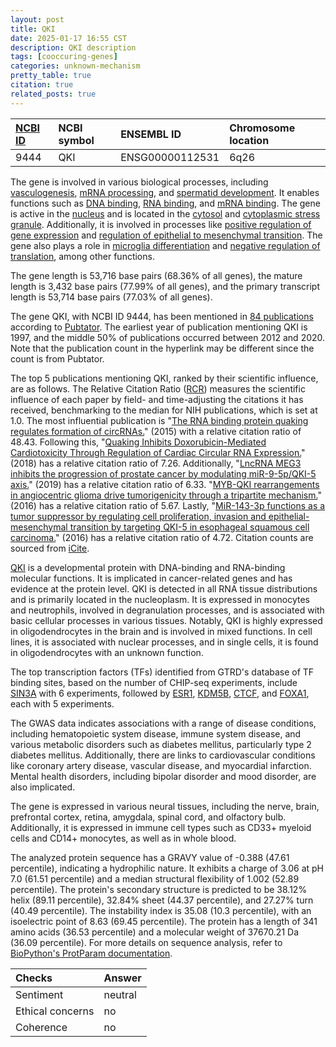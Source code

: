 ```yaml
---
layout: post
title: QKI
date: 2025-01-17 16:55 CST
description: QKI description
tags: [cooccuring-genes]
categories: unknown-mechanism
pretty_table: true
citation: true
related_posts: true
---
```




| [NCBI ID](https://www.ncbi.nlm.nih.gov/gene/9444) | NCBI symbol | ENSEMBL ID | Chromosome location |
| :-------- | :------- | :-------- | :------- |
| 9444  | QKI | ENSG00000112531 | 6q26 |



The gene is involved in various biological processes, including [vasculogenesis](https://amigo.geneontology.org/amigo/term/GO:0001570), [mRNA processing](https://amigo.geneontology.org/amigo/term/GO:0006397), and [spermatid development](https://amigo.geneontology.org/amigo/term/GO:0007286). It enables functions such as [DNA binding](https://amigo.geneontology.org/amigo/term/GO:0003677), [RNA binding](https://amigo.geneontology.org/amigo/term/GO:0003723), and [mRNA binding](https://amigo.geneontology.org/amigo/term/GO:0003729). The gene is active in the [nucleus](https://amigo.geneontology.org/amigo/term/GO:0005634) and is located in the [cytosol](https://amigo.geneontology.org/amigo/term/GO:0005829) and [cytoplasmic stress granule](https://amigo.geneontology.org/amigo/term/GO:0010494). Additionally, it is involved in processes like [positive regulation of gene expression](https://amigo.geneontology.org/amigo/term/GO:0010628) and [regulation of epithelial to mesenchymal transition](https://amigo.geneontology.org/amigo/term/GO:0010717). The gene also plays a role in [microglia differentiation](https://amigo.geneontology.org/amigo/term/GO:0014004) and [negative regulation of translation](https://amigo.geneontology.org/amigo/term/GO:0017148), among other functions.


The gene length is 53,716 base pairs (68.36% of all genes), the mature length is 3,432 base pairs (77.99% of all genes), and the primary transcript length is 53,714 base pairs (77.03% of all genes).


The gene QKI, with NCBI ID 9444, has been mentioned in [84 publications](https://pubmed.ncbi.nlm.nih.gov/?term=%22QKI%22) according to [Pubtator](https://academic.oup.com/nar/article/47/W1/W587/5494727). The earliest year of publication mentioning QKI is 1997, and the middle 50% of publications occurred between 2012 and 2020. Note that the publication count in the hyperlink may be different since the count is from Pubtator.


The top 5 publications mentioning QKI, ranked by their scientific influence, are as follows. The Relative Citation Ratio ([RCR](https://journals.plos.org/plosbiology/article?id=10.1371/journal.pbio.1002541)) measures the scientific influence of each paper by field- and time-adjusting the citations it has received, benchmarking to the median for NIH publications, which is set at 1.0. The most influential publication is "[The RNA binding protein quaking regulates formation of circRNAs.](https://pubmed.ncbi.nlm.nih.gov/25768908)" (2015) with a relative citation ratio of 48.43. Following this, "[Quaking Inhibits Doxorubicin-Mediated Cardiotoxicity Through Regulation of Cardiac Circular RNA Expression.](https://pubmed.ncbi.nlm.nih.gov/29133306)" (2018) has a relative citation ratio of 7.26. Additionally, "[LncRNA MEG3 inhibits the progression of prostate cancer by modulating miR-9-5p/QKI-5 axis.](https://pubmed.ncbi.nlm.nih.gov/30565858)" (2019) has a relative citation ratio of 6.33. "[MYB-QKI rearrangements in angiocentric glioma drive tumorigenicity through a tripartite mechanism.](https://pubmed.ncbi.nlm.nih.gov/26829751)" (2016) has a relative citation ratio of 5.67. Lastly, "[MiR-143-3p functions as a tumor suppressor by regulating cell proliferation, invasion and epithelial-mesenchymal transition by targeting QKI-5 in esophageal squamous cell carcinoma.](https://pubmed.ncbi.nlm.nih.gov/27358073)" (2016) has a relative citation ratio of 4.72. Citation counts are sourced from [iCite](https://icite.od.nih.gov).


[QKI](https://www.proteinatlas.org/ENSG00000112531-QKI) is a developmental protein with DNA-binding and RNA-binding molecular functions. It is implicated in cancer-related genes and has evidence at the protein level. QKI is detected in all RNA tissue distributions and is primarily located in the nucleoplasm. It is expressed in monocytes and neutrophils, involved in degranulation processes, and is associated with basic cellular processes in various tissues. Notably, QKI is highly expressed in oligodendrocytes in the brain and is involved in mixed functions. In cell lines, it is associated with nuclear processes, and in single cells, it is found in oligodendrocytes with an unknown function.


The top transcription factors (TFs) identified from GTRD's database of TF binding sites, based on the number of CHIP-seq experiments, include [SIN3A](https://www.ncbi.nlm.nih.gov/gene/25942) with 6 experiments, followed by [ESR1](https://www.ncbi.nlm.nih.gov/gene/2099), [KDM5B](https://www.ncbi.nlm.nih.gov/gene/10765), [CTCF](https://www.ncbi.nlm.nih.gov/gene/10664), and [FOXA1](https://www.ncbi.nlm.nih.gov/gene/3169), each with 5 experiments.



The GWAS data indicates associations with a range of disease conditions, including hematopoietic system disease, immune system disease, and various metabolic disorders such as diabetes mellitus, particularly type 2 diabetes mellitus. Additionally, there are links to cardiovascular conditions like coronary artery disease, vascular disease, and myocardial infarction. Mental health disorders, including bipolar disorder and mood disorder, are also implicated.



The gene is expressed in various neural tissues, including the nerve, brain, prefrontal cortex, retina, amygdala, spinal cord, and olfactory bulb. Additionally, it is expressed in immune cell types such as CD33+ myeloid cells and CD14+ monocytes, as well as in whole blood.




The analyzed protein sequence has a GRAVY value of -0.388 (47.61 percentile), indicating a hydrophilic nature. It exhibits a charge of 3.06 at pH 7.0 (61.51 percentile) and a median structural flexibility of 1.002 (52.89 percentile). The protein's secondary structure is predicted to be 38.12% helix (89.11 percentile), 32.84% sheet (44.37 percentile), and 27.27% turn (40.49 percentile). The instability index is 35.08 (10.3 percentile), with an isoelectric point of 8.63 (69.45 percentile). The protein has a length of 341 amino acids (36.53 percentile) and a molecular weight of 37670.21 Da (36.09 percentile). For more details on sequence analysis, refer to [BioPython's ProtParam documentation](https://biopython.org/docs/1.75/api/Bio.SeqUtils.ProtParam.html).





| Checks    | Answer |
| :-------- | :------- |
| Sentiment  | neutral   |
| Ethical concerns | no     |
| Coherence    | no    |